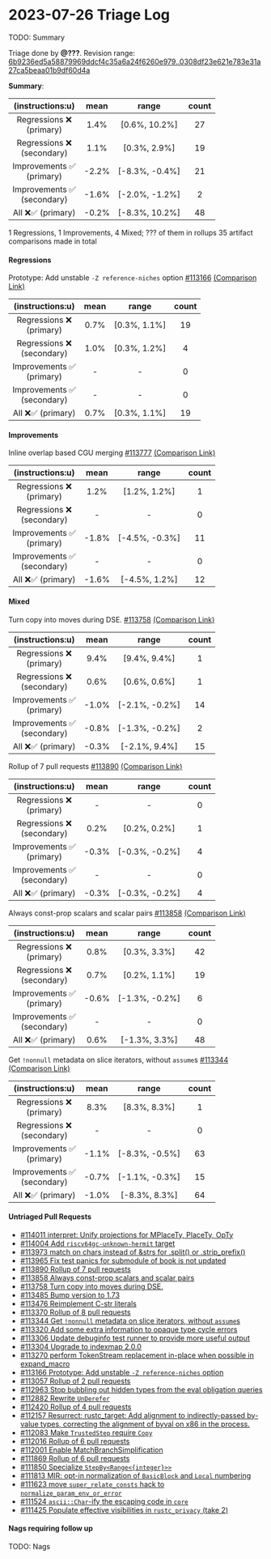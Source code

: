 # 2023-07-26 Triage Log

TODO: Summary

Triage done by **@???**.
Revision range: [6b9236ed5a58879969ddcf4c35a6a24f6260e979..0308df23e621e783e31a27ca5beaa01b9df60d4a](https://perf.rust-lang.org/?start=6b9236ed5a58879969ddcf4c35a6a24f6260e979&end=0308df23e621e783e31a27ca5beaa01b9df60d4a&absolute=false&stat=instructions%3Au)

**Summary**:

| (instructions:u)                   | mean  | range          | count |
|:----------------------------------:|:-----:|:--------------:|:-----:|
| Regressions ❌ <br /> (primary)    | 1.4%  | [0.6%, 10.2%]  | 27    |
| Regressions ❌ <br /> (secondary)  | 1.1%  | [0.3%, 2.9%]   | 19    |
| Improvements ✅ <br /> (primary)   | -2.2% | [-8.3%, -0.4%] | 21    |
| Improvements ✅ <br /> (secondary) | -1.6% | [-2.0%, -1.2%] | 2     |
| All ❌✅ (primary)                 | -0.2% | [-8.3%, 10.2%] | 48    |


1 Regressions, 1 Improvements, 4 Mixed; ??? of them in rollups
35 artifact comparisons made in total

#### Regressions

Prototype: Add unstable `-Z reference-niches` option [#113166](https://github.com/rust-lang/rust/pull/113166) [(Comparison Link)](https://perf.rust-lang.org/compare.html?start=1e6c09a803fd543a98bfbe1624d697a55300a786&end=557359f92512ca88b62a602ebda291f17a953002&stat=instructions:u)

| (instructions:u)                   | mean | range        | count |
|:----------------------------------:|:----:|:------------:|:-----:|
| Regressions ❌ <br /> (primary)    | 0.7% | [0.3%, 1.1%] | 19    |
| Regressions ❌ <br /> (secondary)  | 1.0% | [0.3%, 1.2%] | 4     |
| Improvements ✅ <br /> (primary)   | -    | -            | 0     |
| Improvements ✅ <br /> (secondary) | -    | -            | 0     |
| All ❌✅ (primary)                 | 0.7% | [0.3%, 1.1%] | 19    |


#### Improvements

Inline overlap based CGU merging [#113777](https://github.com/rust-lang/rust/pull/113777) [(Comparison Link)](https://perf.rust-lang.org/compare.html?start=903e279f468590fa3425f8aff7f3d61a5a873dbb&end=0d6a9b2bf7f823ed563ca3a75392ba9bf9ff1566&stat=instructions:u)

| (instructions:u)                   | mean  | range          | count |
|:----------------------------------:|:-----:|:--------------:|:-----:|
| Regressions ❌ <br /> (primary)    | 1.2%  | [1.2%, 1.2%]   | 1     |
| Regressions ❌ <br /> (secondary)  | -     | -              | 0     |
| Improvements ✅ <br /> (primary)   | -1.8% | [-4.5%, -0.3%] | 11    |
| Improvements ✅ <br /> (secondary) | -     | -              | 0     |
| All ❌✅ (primary)                 | -1.6% | [-4.5%, 1.2%]  | 12    |


#### Mixed

Turn copy into moves during DSE. [#113758](https://github.com/rust-lang/rust/pull/113758) [(Comparison Link)](https://perf.rust-lang.org/compare.html?start=6b53175b5d8558b69f5f46ce969fe42fb457e01b&end=06a53ddc0bd3a50f9bcf2f7c373011dc7869f59f&stat=instructions:u)

| (instructions:u)                   | mean  | range          | count |
|:----------------------------------:|:-----:|:--------------:|:-----:|
| Regressions ❌ <br /> (primary)    | 9.4%  | [9.4%, 9.4%]   | 1     |
| Regressions ❌ <br /> (secondary)  | 0.6%  | [0.6%, 0.6%]   | 1     |
| Improvements ✅ <br /> (primary)   | -1.0% | [-2.1%, -0.2%] | 14    |
| Improvements ✅ <br /> (secondary) | -0.8% | [-1.3%, -0.2%] | 2     |
| All ❌✅ (primary)                 | -0.3% | [-2.1%, 9.4%]  | 15    |


Rollup of 7 pull requests [#113890](https://github.com/rust-lang/rust/pull/113890) [(Comparison Link)](https://perf.rust-lang.org/compare.html?start=06a53ddc0bd3a50f9bcf2f7c373011dc7869f59f&end=092e4f46be168ab24d53e4141086b2cf04822b8e&stat=instructions:u)

| (instructions:u)                   | mean  | range          | count |
|:----------------------------------:|:-----:|:--------------:|:-----:|
| Regressions ❌ <br /> (primary)    | -     | -              | 0     |
| Regressions ❌ <br /> (secondary)  | 0.2%  | [0.2%, 0.2%]   | 1     |
| Improvements ✅ <br /> (primary)   | -0.3% | [-0.3%, -0.2%] | 4     |
| Improvements ✅ <br /> (secondary) | -     | -              | 0     |
| All ❌✅ (primary)                 | -0.3% | [-0.3%, -0.2%] | 4     |


Always const-prop scalars and scalar pairs [#113858](https://github.com/rust-lang/rust/pull/113858) [(Comparison Link)](https://perf.rust-lang.org/compare.html?start=399b068235ceea440540539b3bfd1aeb82214a28&end=e2a7ba2771a70439cd546fdae676abe11dacf6f9&stat=instructions:u)

| (instructions:u)                   | mean  | range          | count |
|:----------------------------------:|:-----:|:--------------:|:-----:|
| Regressions ❌ <br /> (primary)    | 0.8%  | [0.3%, 3.3%]   | 42    |
| Regressions ❌ <br /> (secondary)  | 0.7%  | [0.2%, 1.1%]   | 19    |
| Improvements ✅ <br /> (primary)   | -0.6% | [-1.3%, -0.2%] | 6     |
| Improvements ✅ <br /> (secondary) | -     | -              | 0     |
| All ❌✅ (primary)                 | 0.6%  | [-1.3%, 3.3%]  | 48    |


Get `!nonnull` metadata on slice iterators, without `assume`s [#113344](https://github.com/rust-lang/rust/pull/113344) [(Comparison Link)](https://perf.rust-lang.org/compare.html?start=e2a7ba2771a70439cd546fdae676abe11dacf6f9&end=c720a9cd1280d24838d0f649538dcd0e4352692c&stat=instructions:u)

| (instructions:u)                   | mean  | range          | count |
|:----------------------------------:|:-----:|:--------------:|:-----:|
| Regressions ❌ <br /> (primary)    | 8.3%  | [8.3%, 8.3%]   | 1     |
| Regressions ❌ <br /> (secondary)  | -     | -              | 0     |
| Improvements ✅ <br /> (primary)   | -1.1% | [-8.3%, -0.5%] | 63    |
| Improvements ✅ <br /> (secondary) | -0.7% | [-1.1%, -0.3%] | 15    |
| All ❌✅ (primary)                 | -1.0% | [-8.3%, 8.3%]  | 64    |


#### Untriaged Pull Requests

- [#114011 interpret: Unify projections for MPlaceTy, PlaceTy, OpTy](https://github.com/rust-lang/rust/pull/114011)
- [#114004 Add `riscv64gc-unknown-hermit` target](https://github.com/rust-lang/rust/pull/114004)
- [#113973 match on chars instead of &strs for .split() or .strip_prefix()](https://github.com/rust-lang/rust/pull/113973)
- [#113965 Fix test panics for submodule of book is not updated](https://github.com/rust-lang/rust/pull/113965)
- [#113890 Rollup of 7 pull requests](https://github.com/rust-lang/rust/pull/113890)
- [#113858 Always const-prop scalars and scalar pairs](https://github.com/rust-lang/rust/pull/113858)
- [#113758 Turn copy into moves during DSE.](https://github.com/rust-lang/rust/pull/113758)
- [#113485 Bump version to 1.73](https://github.com/rust-lang/rust/pull/113485)
- [#113476 Reimplement C-str literals](https://github.com/rust-lang/rust/pull/113476)
- [#113370 Rollup of 8 pull requests](https://github.com/rust-lang/rust/pull/113370)
- [#113344 Get `!nonnull` metadata on slice iterators, without `assume`s](https://github.com/rust-lang/rust/pull/113344)
- [#113320 Add some extra information to opaque type cycle errors](https://github.com/rust-lang/rust/pull/113320)
- [#113306 Update debuginfo test runner to provide more useful output](https://github.com/rust-lang/rust/pull/113306)
- [#113304 Upgrade to indexmap 2.0.0](https://github.com/rust-lang/rust/pull/113304)
- [#113270 perform TokenStream replacement in-place when possible in expand_macro](https://github.com/rust-lang/rust/pull/113270)
- [#113166 Prototype: Add unstable `-Z reference-niches` option](https://github.com/rust-lang/rust/pull/113166)
- [#113057 Rollup of 2 pull requests](https://github.com/rust-lang/rust/pull/113057)
- [#112963 Stop bubbling out hidden types from the eval obligation queries](https://github.com/rust-lang/rust/pull/112963)
- [#112882 Rewrite `UnDerefer`](https://github.com/rust-lang/rust/pull/112882)
- [#112420 Rollup of 4 pull requests](https://github.com/rust-lang/rust/pull/112420)
- [#112157 Resurrect: rustc_target: Add alignment to indirectly-passed by-value types, correcting the alignment of byval on x86 in the process.](https://github.com/rust-lang/rust/pull/112157)
- [#112083 Make `TrustedStep` require `Copy`](https://github.com/rust-lang/rust/pull/112083)
- [#112016 Rollup of 6 pull requests](https://github.com/rust-lang/rust/pull/112016)
- [#112001 Enable MatchBranchSimplification](https://github.com/rust-lang/rust/pull/112001)
- [#111869 Rollup of 6 pull requests](https://github.com/rust-lang/rust/pull/111869)
- [#111850 Specialize `StepBy<Range<{integer}>>`](https://github.com/rust-lang/rust/pull/111850)
- [#111813 MIR: opt-in normalization of `BasicBlock` and `Local` numbering](https://github.com/rust-lang/rust/pull/111813)
- [#111623 move `super_relate_consts` hack to `normalize_param_env_or_error`](https://github.com/rust-lang/rust/pull/111623)
- [#111524 `ascii::Char`-ify the escaping code in `core`](https://github.com/rust-lang/rust/pull/111524)
- [#111425 Populate effective visibilities in `rustc_privacy` (take 2)](https://github.com/rust-lang/rust/pull/111425)

#### Nags requiring follow up

TODO: Nags

